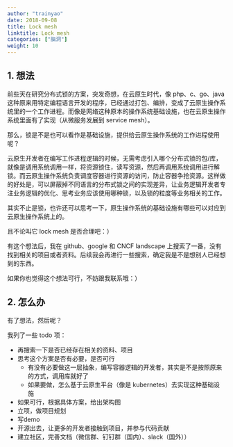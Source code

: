 ```yaml
---
author: "trainyao"
date: 2018-09-08
title: Lock mesh
linktitle: Lock mesh
categories: ["脑洞"]
weight: 10
---
```


## 1. 想法

前些天在研究分布式锁的方案，突发奇想，在云原生时代，像 php、c、go、java 这种原来用特定编程语言开发的程序，已经通过打包、编排，变成了云原生操作系统里的一个工作进程。而像是网络这种原本的操作系统基础设施，也在云原生操作系统里面有了实现（从微服务发展到 service mesh）。

那么，锁是不是也可以看作是基础设施，提供给云原生操作系统的工作进程使用呢？

云原生开发者在编写工作进程逻辑的时候，无需考虑引入哪个分布式锁的包/库，就像是调用系统调用一样，将资源锁住，读写资源，然后再调用系统调用进行解锁。而云原生操作系统负责调度容器进行资源的访问，防止容器争抢资源。这样做的好处是，可以屏蔽掉不同语言的分布式锁之间的实现差异，让业务逻辑开发者专注业务逻辑的优化、思考业务应该使用哪种锁，以及锁的粒度等业务相关的工作。

其实不止是锁，也许还可以思考一下，原生操作系统的基础设施有哪些可以对应到云原生操作系统上的。

且不论叫它 lock mesh 是否合理吧：）

有这个想法后，我在 github、google 和 CNCF landscape 上搜索了一番，没有找到相关的项目或者资料。后续我会再进行一些搜索，确定我是不是想别人已经想到的东西。

如果你也觉得这个想法可行，不妨跟我联系哦：）

## 2. 怎么办

有了想法，然后呢？

我列了一些 todo 项：

- 再搜索一下是否已经存在相关的资料、项目
- 思考这个方案是否有必要，是否可行
	- 有没有必要做这一层抽象，编写容器逻辑的开发者，其实是不是按照原来的方式，调用库就好了
	- 如果要做，怎么基于云原生平台（像是 kubernetes）去实现这种基础设施
- 如果可行，根据具体方案，给出架构图
- 立项，做项目规划
- 写demo
- 开源出去，让更多的开发者接触到项目，并参与代码贡献
- 建立社区，完善文档（微信群、钉钉群（国内）、slack（国外））


